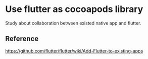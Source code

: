 # Use flutter as cocoapods library

Study about collaboration between existed native app and flutter.

## Reference

https://github.com/flutter/flutter/wiki/Add-Flutter-to-existing-apps

